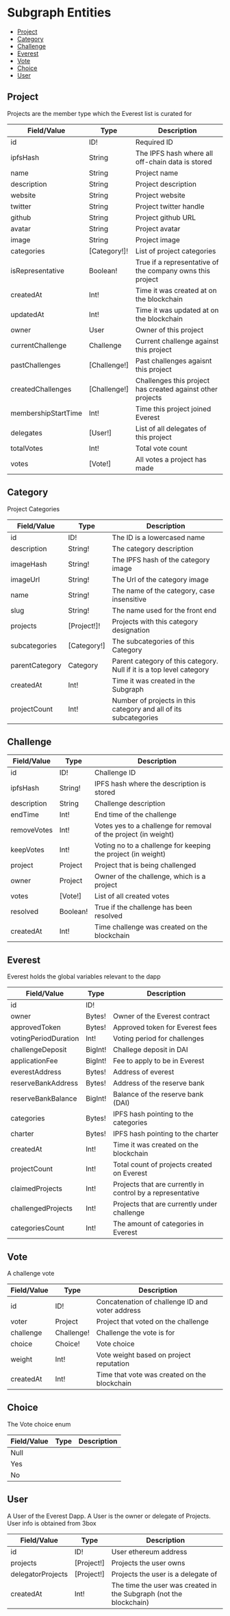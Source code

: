 # Subgraph Entities
* [Project](#project)
* [Category](#category)
* [Challenge](#challenge)
* [Everest](#everest)
* [Vote](#vote)
* [Choice](#choice)
* [User](#user)

## Project
Projects are the member type which the Everest list is curated for


| Field/Value | Type | Description | 
| --- | --- | --- | 
| id | ID! | Required ID | 
| ipfsHash | String | The IPFS hash where all off-chain data is stored | 
| name | String | Project name | 
| description | String | Project description | 
| website | String | Project website | 
| twitter | String | Project twitter handle | 
| github | String | Project github URL | 
| avatar | String | Project avatar | 
| image | String | Project image | 
| categories | [Category!]! | List of project categories | 
| isRepresentative | Boolean! | True if a representative of the company owns this project | 
| createdAt | Int! | Time it was created at on the blockchain | 
| updatedAt | Int! | Time it was updated at on the blockchain | 
| owner | User | Owner of this project | 
| currentChallenge | Challenge | Current challenge against this project | 
| pastChallenges | [Challenge!] | Past challenges agaisnt this project | 
| createdChallenges | [Challenge!] | Challenges this project has created against other projects | 
| membershipStartTime | Int! | Time this project joined Everest | 
| delegates | [User!] | List of all delegates of this project | 
| totalVotes | Int! | Total vote count | 
| votes | [Vote!] | All votes a project has made | 



## Category
Project Categories


| Field/Value | Type | Description | 
| --- | --- | --- | 
| id | ID! | The ID is a lowercased name | 
| description | String! | The category description | 
| imageHash | String! | The IPFS hash of the category image | 
| imageUrl | String! | The Url of the category image | 
| name | String! | The name of the category, case insensitive | 
| slug | String! | The name used for the front end | 
| projects | [Project!]! | Projects with this category designation | 
| subcategories | [Category!] | The subcategories of this Category | 
| parentCategory | Category | Parent category of this category. Null if it is a top level category | 
| createdAt | Int! | Time it was created in the Subgraph | 
| projectCount | Int! | Number of projects in this category and all of its subcategories | 



## Challenge

| Field/Value | Type | Description | 
| --- | --- | --- | 
| id | ID! | Challenge ID | 
| ipfsHash | String! | IPFS hash where the description is stored | 
| description | String | Challenge description | 
| endTime | Int! | End time of the challenge | 
| removeVotes | Int! | Votes yes to a challenge for removal of the project (in weight) | 
| keepVotes | Int! | Voting no to a challenge for keeping the project  (in weight) | 
| project | Project | Project that is being challenged | 
| owner | Project | Owner of the challenge, which is a project | 
| votes | [Vote!] | List of all created votes | 
| resolved | Boolean! | True if the challenge has been resolved | 
| createdAt | Int! | Time challenge was created on the blockchain | 



## Everest
Everest holds the global variables relevant to the dapp


| Field/Value | Type | Description | 
| --- | --- | --- | 
| id | ID! | | 
| owner | Bytes! | Owner of the Everest contract | 
| approvedToken | Bytes! | Approved token for Everest fees | 
| votingPeriodDuration | Int! | Voting period for challenges | 
| challengeDeposit | BigInt! | Challege deposit in DAI | 
| applicationFee | BigInt! | Fee to apply to be in Everest | 
| everestAddress | Bytes! | Address of everest | 
| reserveBankAddress | Bytes! | Address of the reserve bank | 
| reserveBankBalance | BigInt! | Balance of the reserve bank (DAI) | 
| categories | Bytes! | IPFS hash pointing to the categories | 
| charter | Bytes! | IPFS hash pointing to the charter | 
| createdAt | Int! | Time it was created on the blockchain | 
| projectCount | Int! | Total count of projects created on Everest | 
| claimedProjects | Int! | Projects that are currently in control by a representative | 
| challengedProjects | Int! | Projects that are currently under challenge | 
| categoriesCount | Int! | The amount of categories in Everest | 



## Vote
A challenge vote


| Field/Value | Type | Description | 
| --- | --- | --- | 
| id | ID! | Concatenation of challenge ID and voter address | 
| voter | Project | Project that voted on the challenge | 
| challenge | Challenge! | Challenge the vote is for | 
| choice | Choice! | Vote choice | 
| weight | Int! | Vote weight based on project reputation | 
| createdAt | Int! | Time that vote was created on the blockchain | 



## Choice
The Vote choice enum


| Field/Value | Type | Description | 
| --- | --- | --- | 
| Null | | | 
| Yes | | | 
| No | | | 



## User
A User of the Everest Dapp. A User is the owner or delegate of Projects. User info
is obtained from 3box


| Field/Value | Type | Description | 
| --- | --- | --- | 
| id | ID! | User ethereum address | 
| projects | [Project!] | Projects the user owns | 
| delegatorProjects | [Project!] | Projects the user is a delegate of | 
| createdAt | Int! | The time the user was created in the Subgraph (not the blockchain) | 



